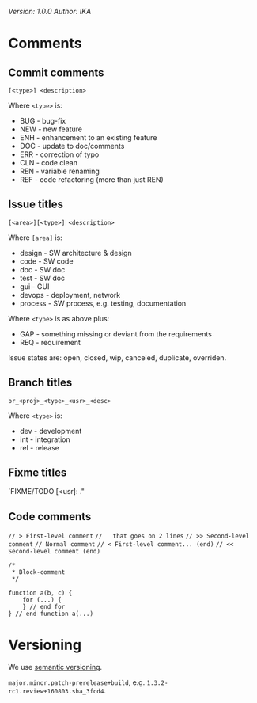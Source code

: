 *Version: 1.0.0*
*Author: IKA*

# Comments

## Commit comments

`[<type>] <description>`

Where `<type>` is:
* BUG - bug-fix
* NEW - new feature
* ENH - enhancement to an existing feature
* DOC - update to doc/comments
* ERR - correction of typo
* CLN - code clean
* REN - variable renaming
* REF - code refactoring (more than just REN)

## Issue titles

`[<area>][<type>] <description>`

Where `[area]` is:
* design - SW architecture & design
* code - SW code
* doc - SW doc
* test - SW doc
* gui - GUI
* devops - deployment, network
* process - SW process, e.g. testing, documentation

Where `<type>` is as above plus:
* GAP - something missing or deviant from the requirements
* REQ - requirement

Issue states are: open, closed, wip, canceled, duplicate, overriden.

## Branch titles

`br_<proj>_<type>_<usr>_<desc>`

Where `<type>` is:
* dev - development
* int - integration
* rel - release

## Fixme titles

`FIXME/TODO [<usr]: <text>."

## Code comments

`// > First-level comment`
`//   that goes on 2 lines`
`// >> Second-level comment`
`// Normal comment`
`// < First-level comment... (end)`
`// << Second-level comment (end)`

```
/*
 * Block-comment
 */
```

```
function a(b, c) {
	for (...) {
	} // end for
} // end function a(...)
```

# Versioning

We use [semantic versioning](http://semver.org).

`major.minor.patch-prerelease+build`, e.g. `1.3.2-rc1.review+160803.sha_3fcd4`.

